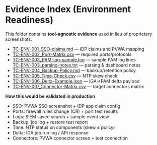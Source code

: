 # Evidence Index (Environment Readiness)

This folder contains **tool-agnostic evidence** used in lieu of proprietary screenshots.

- [TC-ENV-001_SSO-claims.md](./TC-ENV-001_SSO-claims.md) — IDP claims and PVWA mapping
- [TC-ENV-002_Port-Matrix.csv](./TC-ENV-002_Port-Matrix.csv) — required ports/protocols
- [TC-ENV-003_PAM-log-sample.log](./TC-ENV-003_PAM-log-sample.log) — sample PAM log lines  
  [TC-ENV-003_parsing-notes.txt](./TC-ENV-003_parsing-notes.txt) — parsing & dashboard notes
- [TC-ENV-004_Backup-Policy.md](./TC-ENV-004_Backup-Policy.md) — backup/retention policy
- [TC-ENV-005_Time-Check.csv](./TC-ENV-005_Time-Check.csv) — NTP skew check
- [TC-ENV-006_Delta-Example.json](./TC-ENV-006_Delta-Example.json) — IGA→PAM delta payload
- [TC-ENV-007_Connector-Matrix.csv](./TC-ENV-007_Connector-Matrix.csv) — target connectors matrix

**How this would be validated in production**
- SSO: PVWA SSO screenshot + IDP app claim config
- Ports: firewall rules change (CR) + port test results
- Logs: SIEM saved search + sample event view
- Backup: job log + restore test report
- Time: NTP status on components (skew ≤ policy)
- Delta: IGA job run log / API response
- Connectors: PVWA connector screen + test connection
